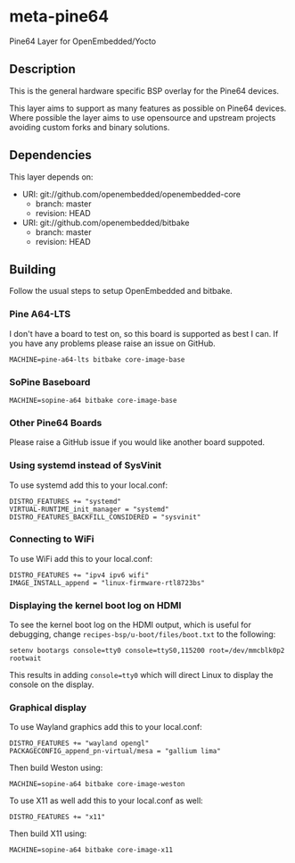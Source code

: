 # meta-pine64

Pine64 Layer for OpenEmbedded/Yocto

## Description

This is the general hardware specific BSP overlay for the Pine64 devices.

This layer aims to support as many features as possible on Pine64 devices.
Where possible the layer aims to use opensource and upstream projects
avoiding custom forks and binary solutions.

## Dependencies

This layer depends on:

* URI: git://github.com/openembedded/openembedded-core
  * branch: master
  * revision: HEAD
* URI: git://github.com/openembedded/bitbake
  * branch: master
  * revision: HEAD

## Building

Follow the usual steps to setup OpenEmbedded and bitbake.

### Pine A64-LTS

I don't have a board to test on, so this board is supported as best I can. If you have any problems please raise an issue on GitHub.

```
MACHINE=pine-a64-lts bitbake core-image-base
```

### SoPine Baseboard

```
MACHINE=sopine-a64 bitbake core-image-base
```

### Other Pine64 Boards

Please raise a GitHub issue if you would like another board suppoted.

### Using systemd instead of SysVinit

To use systemd add this to your local.conf:

```
DISTRO_FEATURES += "systemd"
VIRTUAL-RUNTIME_init_manager = "systemd"
DISTRO_FEATURES_BACKFILL_CONSIDERED = "sysvinit"
```
### Connecting to WiFi

To use WiFi add this to your local.conf:

```
DISTRO_FEATURES += "ipv4 ipv6 wifi"
IMAGE_INSTALL_append = "linux-firmware-rtl8723bs"
```

### Displaying the kernel boot log on HDMI

To see the kernel boot log on the HDMI output, which is useful for debugging, change `recipes-bsp/u-boot/files/boot.txt` to the following:

```
setenv bootargs console=tty0 console=ttyS0,115200 root=/dev/mmcblk0p2 rootwait
```

This results in adding `console=tty0` which will direct Linux to display the console on the display.

### Graphical display

To use Wayland graphics add this to your local.conf:

```
DISTRO_FEATURES += "wayland opengl"
PACKAGECONFIG_append_pn-virtual/mesa = "gallium lima"
```

Then build Weston using:

```
MACHINE=sopine-a64 bitbake core-image-weston
```

To use X11 as well add this to your local.conf as well:

```
DISTRO_FEATURES += "x11"
```
Then build X11 using:

```
MACHINE=sopine-a64 bitbake core-image-x11
```
